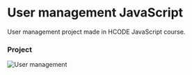 # User management JavaScript

User management project made in HCODE JavaScript course.

### Project
![User management](https://i.imgur.com/jah8Z1g.png)
